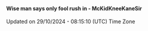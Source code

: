 #### Wise man says only fool rush in - McKidKneeKaneSir
Updated on 29/10/2024 - 08:15:10 (UTC) Time Zone
